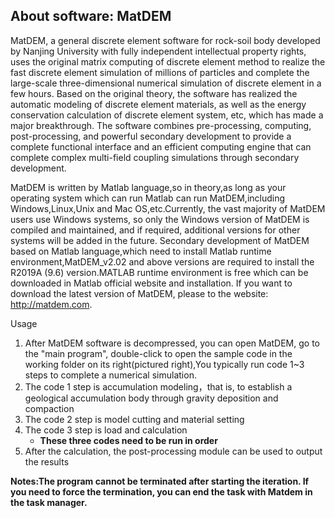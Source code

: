 ## About software: MatDEM

MatDEM, a general discrete element software for rock-soil body developed by Nanjing University with fully independent intellectual property rights, uses the original matrix computing of discrete element method to realize the fast discrete element simulation of millions of particles and complete the large-scale three-dimensional numerical simulation of discrete element in a few hours.
Based on the original theory, the software has realized the automatic modeling of discrete element materials, as well as the energy conservation calculation of discrete element system, etc, which has made a major breakthrough. 
The software combines pre-processing, computing, post-processing, and powerful secondary development to provide a complete functional interface and an efficient computing engine that can complete complex multi-field coupling simulations through secondary development.

MatDEM is written by Matlab language,so in theory,as long as your operating system which can run Matlab can run MatDEM,including Windows,Linux,Unix and Mac OS,etc.Currently, the vast majority of MatDEM users use Windows systems, so only the Windows version of MatDEM is compiled and maintained, and if required, additional versions for other systems will be added in the future.
Secondary development of MatDEM based on Matlab language,which need to install Matlab runtime environment,MatDEM_v2.02 and above versions are required to install the R2019A (9.6) version.MATLAB runtime environment is free which can be downloaded in Matlab official website and installation.
If you want to download the latest version of MatDEM, please to the website: http://matdem.com.


Usage
1. After MatDEM software is decompressed, you can open MatDEM, go to the "main program", double-click to open the sample code in the working folder on its right(pictured right),You typically run code 1~3 steps to complete a numerical simulation.
1. The code 1 step is accumulation modeling，that is, to establish a geological accumulation body through gravity deposition and compaction
1. The code 2 step is model cutting and material setting
1. The code 3 step is load and calculation
    * **These three codes need to be run in order**
1. After the calculation, the post-processing module can be used to output the results

**Notes:The program cannot be terminated after starting the iteration. If you need to force the termination, you can end the task with Matdem in the task manager.**
